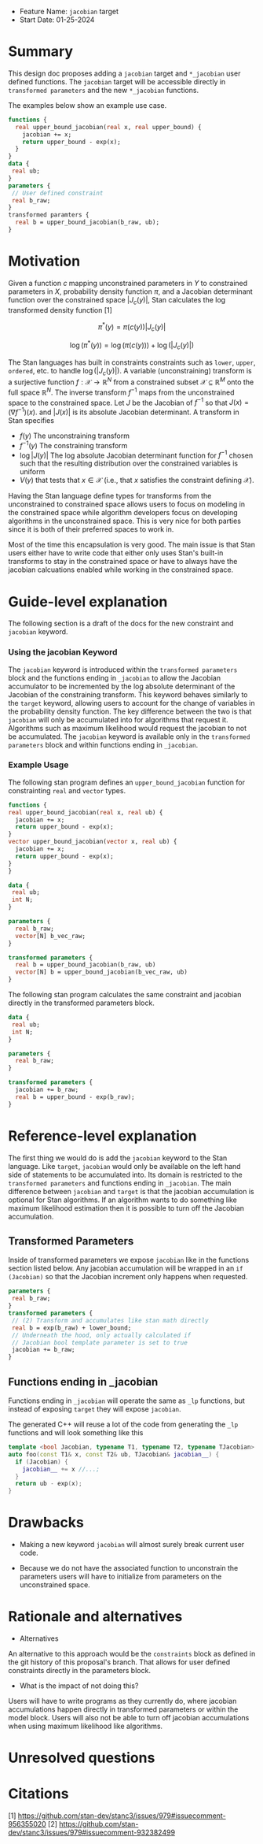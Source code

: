 - Feature Name: `jacobian` target
- Start Date: 01-25-2024

# Summary
[summary]: #summary

This design doc proposes adding a `jacobian` target and `*_jacobian` user defined functions. The `jacobian` target will be accessible directly in `transformed parameters` and the new `*_jacobian` functions.


The examples below show an example use case.

```stan
functions {
  real upper_bound_jacobian(real x, real upper_bound) {
    jacobian += x;
    return upper_bound - exp(x);
  }
}
data {
 real ub;
}
parameters {
 // User defined constraint
 real b_raw;
}
transformed paramters {
  real b = upper_bound_jacobian(b_raw, ub);
}
```

# Motivation
[motivation]: #motivation

Given a function $c$ mapping unconstrained parameters in $Y$ to constrained parameters in $X$, probability density function $\pi$, and a Jacobian determinant function over the constrained space $|J_c(y)|$, Stan calculates the log transformed density function [1]

$$
\pi^*(y) = \pi\left( c\left(y\right) \right) |J_c\left(y\right)|
$$

$$
\log\left(\pi^*(y)\right) = \log\left(\pi\left( c\left(y\right) \right)\right) + \log\left(|J_c\left(y\right)\right|)
$$

The Stan languages has built in constraints constraints such as `lower`, `upper`, `ordered`, etc. to handle $\log(|J_c(y)|)$. 
A variable (unconstraining) transform is a surjective function $f:\mathcal{X} \rightarrow \mathbb{R}^N$ from a constrained subset $\mathcal{X} \subseteq \mathbb{R}^M$ onto the full space $\mathbb{R}^N$.
The inverse transform $f^{-1}$ maps from the unconstrained space to the constrained space. 
Let $J$ be the Jacobian of $f^{-1}$ so that $J(x) = (\nabla f^{-1})(x).$ and $|J(x)|$ is its absolute Jacobian determinant. A transform in Stan specifies 

- $f(y)$ The unconstraining transform
- $f^{-1}\left(y\right)$ The constraining transform
- $\log |J(y)|$ The log absolute Jacobian determinant function for $f^{-1}$ chosen such that the resulting distribution over the constrained variables is uniform
- $V(y)$ that tests that $x \in \mathcal{X}$ (i.e., that $x$ satisfies the constraint defining $\mathcal{X}$).

Having the Stan language define types for transforms from the unconstrained to constrained space allows users to focus on modeling in the constrained space while algorithm developers focus on developing algorithms in the unconstrained space. 
This is very nice for both parties since it is both of their preferred spaces to work in.

Most of the time this encapsulation is very good. 
The main issue is that Stan users either have to write code that either only uses Stan's built-in transforms to stay in the constrained space or have to always have the jacobian calcuations enabled while working in the constrained space.




# Guide-level explanation
[guide-level-explanation]: #guide-level-explanation

The following section is a draft of the docs for the new constraint and `jacobian` keyword.

### Using the jacobian Keyword

The `jacobian` keyword is introduced within the `transformed parameters` block and the functions ending in `_jacobian` to allow the Jacobian accumulator to be incremented by the log absolute determinant of the Jacobian of the constraining transform. 
This keyword behaves similarly to the `target` keyword, allowing users to account for the change of variables in the probability density function. 
The key difference between the two is that `jacobian` will only be accumulated into for algorithms that request it. Algorithms such as maximum likelihood would request the jacobian to not be accumulated. 
The `jacobian` keyword is available only in the `transformed parameters` block and within functions ending in `_jacobian`.


### Example Usage

The following stan program defines an `upper_bound_jacobian` function for constrainting `real` and `vector` types.

```stan
functions {
real upper_bound_jacobian(real x, real ub) {
  jacobian += x;
  return upper_bound - exp(x);
}
vector upper_bound_jacobian(vector x, real ub) {
  jacobian += x;
  return upper_bound - exp(x);
}
}

data {
 real ub;
 int N;
}

parameters {
  real b_raw;
  vector[N] b_vec_raw;
}

transformed parameters {
  real b = upper_bound_jacobian(b_raw, ub)
  vector[N] b = upper_bound_jacobian(b_vec_raw, ub)
}
```

The following stan program calculates the same constraint and jacobian directly in the transformed parameters block.

```stan
data {
 real ub;
 int N;
}

parameters {
  real b_raw;
}

transformed parameters {
  jacobian += b_raw;
  real b = upper_bound - exp(b_raw);
}
```


# Reference-level explanation
[reference-level-explanation]: #reference-level-explanation

The first thing we would do is add the `jacobian` keyword to the Stan language. 
Like `target`, `jacobian` would only be available on the left hand side of statements to be accumulated into. 
Its domain is restricted to the `transformed parameters` and functions ending in `_jacobian`.
The main difference between `jacobian` and `target` is that the jacobian accumulation is optional for Stan algorithms. If an algorithm wants to do something like maximum likelihood estimation then it is possible to turn off the Jacobian accumulation.

## Transformed Parameters

Inside of transformed parameters we expose `jacobian` like in the functions section listed below. 
Any jacobian accumulation will be wrapped in an `if (Jacobian)` so that the Jacobian increment only happens when requested.

```stan
parameters {
 real b_raw;
}
transformed parameters {
 // (2) Transform and accumulates like stan math directly
 real b = exp(b_raw) + lower_bound;
 // Underneath the hood, only actually calculated if
 // Jacobian bool template parameter is set to true
 jacobian += b_raw;
}
```

## Functions ending in _jacobian

Functions ending in `_jacobian` will operate the same as `_lp` functions, but instead of exposing `target` they will expose `jacobian`.

The generated C++ will reuse a lot of the code from generating the `_lp` functions and will look something like this

```c++
template <bool Jacobian, typename T1, typename T2, typename TJacobian>
auto foo(const T1& x, const T2& ub, TJacobian& jacobian__) {
  if (Jacobian) {
    jacobian__ += x //...;
  }
  return ub - exp(x);
}
```

# Drawbacks
[drawbacks]: #drawbacks

- Making a new keyword `jacobian` will almost surely break current user code.

- Because we do not have the associated function to unconstrain the parameters users will have to initialize from parameters on the unconstrained space. 

# Rationale and alternatives
[rationale-and-alternatives]: #rationale-and-alternatives

- Alternatives

An alternative to this approach would be the `constraints` block as defined in the git history of this proposal's branch. 
That allows for user defined constraints directly in the parameters block.


- What is the impact of not doing this?

Users will have to write programs as they currently do, where jacobian accumulations happen directly in transformed parameters or within the model block. Users will also not be able to turn off jacobian accumulations when using maximum likelihood like algorithms.

# Unresolved questions
[unresolved-questions]: #unresolved-questions

# Citations

[1] https://github.com/stan-dev/stanc3/issues/979#issuecomment-956355020
[2] https://github.com/stan-dev/stanc3/issues/979#issuecomment-932382499
